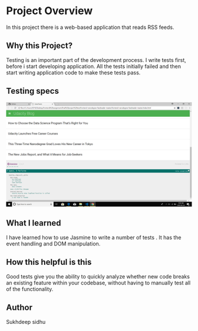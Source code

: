 # Project Overview
In this project there is  a web-based application that reads RSS feeds.


## Why this Project?

Testing is an important part of the development process. I write tests first, before i start developing application. All the tests initially failed and then  start writing application code to make these tests pass.

## Testing specs

<img src="image.png">

## What  I learned

I have learned how to use Jasmine to write a number of tests . It has the event handling and DOM manipulation.


## How this helpful is this 

 Good tests give you the ability to quickly analyze whether new code breaks an existing feature within your codebase, without having to manually test all of the functionality.



## Author

Sukhdeep sidhu
